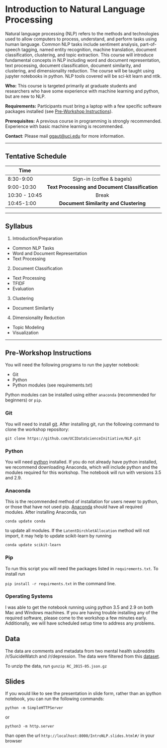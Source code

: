 # Introduction to Natural Language Processing  

Natural language processing (NLP) refers to the methods and technologies used to allow computers to process, understand, and perform tasks using human language. 
Common NLP tasks include sentiment analysis, part-of-speech tagging, named entity recognition, machine translation, document classification, clustering, and topic extraction.
This course will introduce fundamental concepts in NLP including word and document representation, text processing, document classification, document similarity, and clustering, and dimensionality reduction. 
The course will be taught using jupyter notebooks in python. NLP tools covered will be sci-kit learn and ntlk. 

**Who:** This course is targeted primarily at graduate students and researchers who have some experience with machine learning and python, but are new to NLP.  

**Requirements:** Participants must bring a laptop with a few specific software packages installed (see [Pre-Workshop Instructions](#Instructions)). 

**Prerequisites:** A previous course in programming is strongly recommended. Experience with basic machine learning is recommended. 

**Contact**: Please mail [ggaut@uci.edu](mailto:ggaut@.edu) for more information.

* * *


## <a name="Schedule"></a>Tentative Schedule

| Time               |               |
| ------------- |:-------------:|
| 8:30-9:00   | Sign-in (coffee & bagels)     |
| 9:00-10:30   | **Text Processing and Document Classification**          |
| 10:30 - 10:45 | Break         |
| 10:45-1:00   | **Document Similarity and Clustering**          |

* * *

## <a name="Syllabus"></a>Syllabus

1. Introduction/Preparation
  * Common NLP Tasks 
  * Word and Document Representation
  * Text Processing 
2. Document Classification
  * Text Processing 
  * TFIDF
  * Evaluation 
3. Clustering 
  * Document Similartiy  
4. Dimensionality Reduction  
  * Topic Modeling 
  * Visualization 
 
* * *

## <a name="Instructions"></a>Pre-Workshop Instructions

You will need the following programs to run the jupyter notebook: 
* Git
* Python
* Python modules (see requirements.txt)

Python modules can be installed using either `anaconda` (recommended for beginners) or `pip`. 

### Git 

You will need to install [git](https://git-scm.com/book/en/v2/Getting-Started-Installing-Git).  After installing git, run the following command to clone the workshop repository: 

```git clone https://github.com/UCIDataScienceInitiative/NLP.git```

### Python 

You will need [python](https://www.python.org/downloads/) installed.
If you do not already have python installed, we recommend downloading Anaconda, which will include python and the modules required for this workshop. 
The notebook will run with versions 3.5 and 2.9.

### Anaconda 

This is the recommended method of installation for users newer to python, or those that have not used pip.
[Anaconda](https://www.continuum.io/downloads) should have all required modules. After installing Anaconda, run 

```conda update conda```      

to update all modules. If the `LatentDirchletAllocation` method will not import, it may help to update scikit-learn by running      

```conda update scikit-learn```      

 
### Pip 

To run this script you will need the packages listed in `requirements.txt`. To install run 

```pip install -r requirments.txt``` 
in the command line. 


### Operating Systems

I was able to get the notebook running using python 3.5 and 2.9 on both Mac and Windows machines.
If you are having trouble installing any of the required software, please come to the workshop a few minutes early. 
Additionally, we will have scheduled setup time to address any problems.  

## Data
The data are comments and metadata from two mental health subreddits /r/SuicideWatch and /r/depression. 
The data were filtered from this [dataset](https://www.reddit.com/r/datasets/comments/3bxlg7/i_have_every_publicly_available_reddit_comment/). 

To unzip the data, run ```gunzip RC_2015-05.json.gz```

## Slides 

If you would like to see the presentation in slide form, rather than an ipython notebook, you can run the following commands: 

```python -m SimpleHTTPServer```

or 

```python3 -m http.server```

than open the url ```http://localhost:8000/IntroNLP.slides.html#/``` in your browser 
